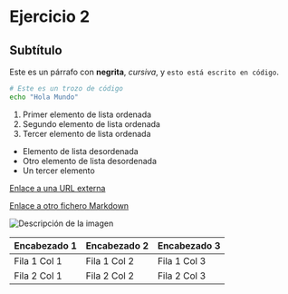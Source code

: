 # Ejercicio 2

## Subtítulo

Este es un párrafo con **negrita**, *cursiva*, y `esto está escrito en código`.

```bash
# Este es un trozo de código
echo "Hola Mundo"
```

1. Primer elemento de lista ordenada
2. Segundo elemento de lista ordenada
3. Tercer elemento de lista ordenada

- Elemento de lista desordenada
- Otro elemento de lista desordenada
- Un tercer elemento

[Enlace a una URL externa](https://www.example.com)

[Enlace a otro fichero Markdown](./otro_fichero.md)

![Descripción de la imagen](https://www.example.com/imagen.png)

| Encabezado 1 | Encabezado 2 | Encabezado 3 |
| ------------ | ------------ | ------------ |
| Fila 1 Col 1 | Fila 1 Col 2 | Fila 1 Col 3 |
| Fila 2 Col 1 | Fila 2 Col 2 | Fila 2 Col 3 |
